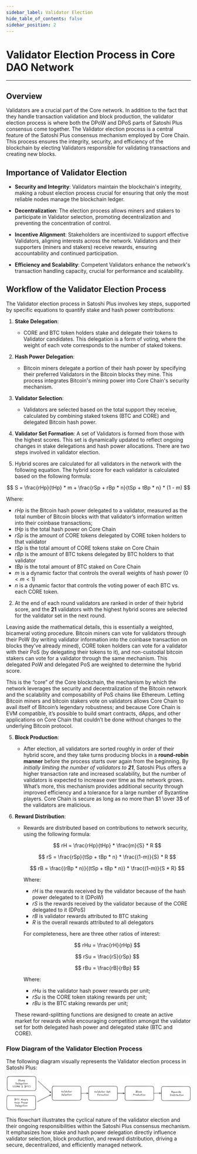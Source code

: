 ```yaml
---
sidebar_label: Validator Election
hide_table_of_contents: false
sidebar_position: 2
---
```


# Validator Election Process in Core DAO Network
---

## Overview

Validators are a crucial part of the Core network. In addition to the fact that they handle transaction validation and block production, the validator election process is where both the DPoW and DPoS parts of Satoshi Plus consensus come together. The Validator election process is a central feature of the Satoshi Plus consensus mechanism employed by Core Chain. This process ensures the integrity, security, and efficiency of the blockchain by electing Validators responsible for validating transactions and creating new blocks. 

## Importance of Validator Election

* **Security and Integrity**: Validators maintain the blockchain's integrity, making a robust election process crucial for ensuring that only the most reliable nodes manage the blockchain ledger.

* **Decentralization**: The election process allows miners and stakers to participate in Validator selection, promoting decentralization and preventing the concentration of control.

* **Incentive Alignment**: Stakeholders are incentivized to support effective Validators, aligning interests across the network. Validators and their supporters (miners and stakers) receive rewards, ensuring accountability and continued participation.

* **Efficiency and Scalability**: Competent Validators enhance the network's transaction handling capacity, crucial for performance and scalability.

## Workflow of the Validator Election Process

The Validator election process in Satoshi Plus involves key steps, supported by specific equations to quantify stake and hash power contributions:

1. **Stake Delegation**:
   - CORE and BTC token holders stake and delegate their tokens to Validator candidates. This delegation is a form of voting, where the weight of each vote corresponds to the number of staked tokens.

2. **Hash Power Delegation**:
   - Bitcoin miners delegate a portion of their hash power by specifying their preferred Validators in the Bitcoin blocks they mine. This process integrates Bitcoin's mining power into Core Chain's security mechanism.

3. **Validator Selection**:
   - Validators are selected based on the total support they receive, calculated by combining staked tokens (BTC and CORE) and delegated Bitcoin hash power. 

4. **Validator Set Formation**:
A set of Validators is formed from those with the highest scores. This set is dynamically updated to reflect ongoing changes in stake delegations and hash power allocations. There are two steps involved in validator election. 

1. Hybrid scores are calculated for all validators in the network with the following equation. The hybrid score for each validator is calculated based on the following formula:

$$
 S = \frac{rHp}{tHp} * m + \frac{rSp + rBp * n}{tSp + tBp * n} * (1 - m) 
$$

Where:

* $rHp$ is the Bitcoin hash power delegated to a validator, measured as the total number of Bitcoin blocks with that validator’s information written into their coinbase transactions;
* $tHp$ is the total hash power on Core Chain
* $rSp$ is the amount of CORE tokens delegated by CORE token holders to that validator
* $tSp$ is the total amount of CORE tokens stake on Core Chain
* $rBp$ is the amount of BTC tokens delegated by BTC holders to that validator
* $tBp$ is the total amount of BTC staked on Core Chain
* $m$ is a dynamic factor that controls the overall weights of hash power $(0 < m <1)$
* $n$ is a dynamic factor that controls the voting power of each BTC vs. each CORE token.

2. At the end of each round validators are ranked in order of their hybrid score, and the **21** validators with the highest hybrid scores are selected for the validator set in the next round.

Leaving aside the mathematical details, this is essentially a weighted, bicameral voting procedure. Bitcoin miners can vote for validators through their PoW (by writing validator information into the coinbase transaction on blocks they’ve already mined), CORE token holders can vote for a validator with their PoS (by delegating their tokens to it), and non-custodial bitcoin stakers can vote for a validator through the same mechanism. This delegated PoW and delegated PoS are weighted to determine the hybrid score.

This is the “core” of the Core blockchain, the mechanism by which the network leverages the security and decentralization of the Bitcoin network and the scalability and composability of PoS chains like Ethereum. Letting Bitcoin miners and bitcoin stakers vote on validators allows Core Chain to avail itself of Bitcoin’s legendary robustness; and because Core Chain is EVM compatible, it’s possible to build smart contracts, dApps, and other applications on Core Chain that couldn’t be done without changes to the underlying Bitcoin protocol.

5. **Block Production**:
   - After election, all validators are sorted roughly in order of their hybrid score, and they take turns producing blocks in a **round-robin manner** before the process starts over again from the beginning. By _initially limiting the number of validators to **21**_, Satoshi Plus offers a higher transaction rate and increased scalability, but the number of validators is expected to increase over time as the network grows. What’s more, this mechanism provides additional security through improved efficiency and a tolerance for a large number of Byzantine players. Core Chain is secure as long as no more than $1 \over 3$ of the validators are malicious.

6. **Reward Distribution**:
   - Rewards are distributed based on contributions to network security, using the following formula:
 
      $$ 
         rH = \frac{rHp}{tHp} * \frac{m}{S} * R
      $$

      $$
         rS = \frac{rSp}{tSp + tBp * n} * \frac{(1-m)}{S} * R
      $$

      $$
         rB = \frac{(rBp * n)}{(tSp + tBp * n)} * \frac{(1-m)}{S * R}
      $$

      Where: 
      * $rH$ is the rewards received by the validator because of the hash power delegated to it (DPoW)
      * $rS$ is the rewards received by the validator because of the CORE delegated to it (DPoS)
      * $rB$ is validator rewards attributed to BTC staking
      * $R$ is the overall rewards attributed to all delegators

      For completeness, here are three other ratios of interest:

      $$
         rHu = \frac{rH}{rHp}
      $$

      $$
         rSu = \frac{rS}{rSp}
      $$

      $$
         rBu = \frac{rB}{rBp}
      $$

      Where:
      * $rHu$ is the validator hash power rewards per unit;
      * $rSu$ is the CORE token staking rewards per unit;
      * $rBu$ is the BTC staking rewards per unit;

   These reward-splitting functions are designed to create an active market for rewards while encouraging competition amongst the validator set for both delegated hash power and delegated stake (BTC and CORE). 

### Flow Diagram of the Validator Election Process

The following diagram visually represents the Validator election process in Satoshi Plus:

![validator-election-flow](../../../static/img/staoshi-plus/validator-election-flow.png)

This flowchart illustrates the cyclical nature of the validator election and their ongoing responsibilities within the Satoshi Plus consensus mechanism. It emphasizes how stake and hash power delegation directly influence validator selection, block production, and reward distribution, driving a secure, decentralized, and efficiently managed network.